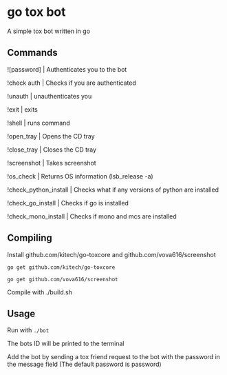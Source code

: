 # go tox bot

A simple tox bot written in go

## Commands

![password] | Authenticates you to the bot

!check auth | Checks if you are authenticated

!unauth | unauthenticates you

!exit | exits

!shell | runs command

!open_tray | Opens the CD tray

!close_tray | Closes the CD tray

!screenshot | Takes screenshot

!os_check | Returns OS information (lsb_release -a)

!check_python_install | Checks what if any versions of python are installed

!check_go_install | Checks if go is installed

!check_mono_install | Checks if mono and mcs are installed

## Compiling

Install github.com/kitech/go-toxcore and github.com/vova616/screenshot

`go get github.com/kitech/go-toxcore`

`go get github.com/vova616/screenshot`

Compile with ./build.sh

## Usage

Run with `./bot`

The bots ID will be printed to the terminal

Add the bot by sending a tox friend request to the bot with the password in the message field (The default password is password)
